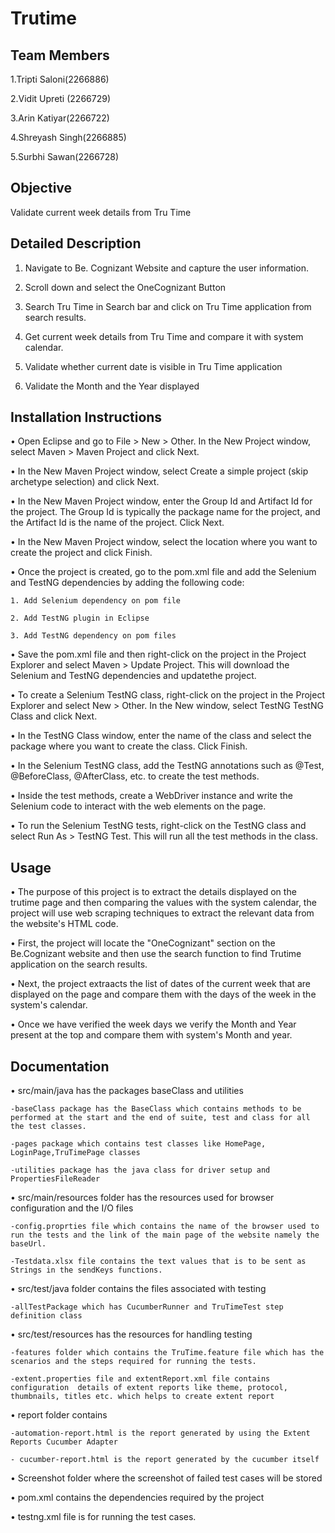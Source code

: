 
# Trutime


## Team Members

1.Tripti Saloni(2266886)

2.Vidit Upreti (2266729)

3.Arin Katiyar(2266722)

4.Shreyash Singh(2266885)

5.Surbhi Sawan(2266728)


## Objective

Validate current week details from Tru Time


## Detailed Description

1. Navigate to Be. Cognizant Website and capture the user information.

2. Scroll down and select the OneCognizant Button 

3. Search Tru Time in Search bar and click on Tru Time application from search results.

4. Get current week details from Tru Time and compare it with system calendar.

5. Validate whether current date is visible in Tru Time application

6. Validate the Month and the Year displayed 


##  Installation Instructions

• Open Eclipse and go to File > New > Other. In the New Project window, select Maven > Maven Project and click Next.

• In the New Maven Project window, select Create a simple project (skip archetype selection) and click Next.

• In the New Maven Project window, enter the Group Id and Artifact Id for the project. The Group Id is typically the package name for the project, and the Artifact Id is the name of the project. Click Next.

• In the New Maven Project window, select the location where you want to create the project and click Finish.

• Once the project is created, go to the pom.xml file and add the Selenium and TestNG dependencies by adding the following code:

    1. Add Selenium dependency on pom file

    2. Add TestNG plugin in Eclipse

    3. Add TestNG dependency on pom files

• Save the pom.xml file and then right-click on the project in the Project Explorer and select Maven > Update Project. This will download the Selenium and TestNG dependencies and updatethe project.

• To create a Selenium TestNG class, right-click on the project in the Project Explorer and select New > Other. In the New window, select TestNG TestNG Class and click Next.

• In the TestNG Class window, enter the name of the class and select the package where you want to create the class. Click Finish.

• In the Selenium TestNG class, add the TestNG annotations such as @Test, @BeforeClass, @AfterClass, etc. to create the test methods.

• Inside the test methods, create a WebDriver instance and write the Selenium code to interact with the web elements on the page.

• To run the Selenium TestNG tests, right-click on the TestNG class and select Run As > TestNG Test. This will run all the test methods in the class.

 
## Usage

• The purpose of this project is to extract the details displayed on the trutime page and then comparing the values with the system calendar, the project will use web scraping techniques to extract the relevant data from the website's HTML code.

• First, the project will locate the "OneCognizant" section on the Be.Cognizant website and then use the search function to find Trutime application on the search results.

• Next, the project extraacts the list of dates of the current week that are displayed on the page and compare them with the days of the week in the system's calendar.

• Once we have verified the week days we verify the Month and Year present at the top and compare them with system's Month and year.


## Documentation

• src/main/java has the packages baseClass and utilities

    -baseClass package has the BaseClass which contains methods to be performed at the start and the end of suite, test and class for all the test classes.
 
    -pages package which contains test classes like HomePage, LoginPage,TruTimePage classes

    -utilities package has the java class for driver setup and PropertiesFileReader

• src/main/resources folder has the resources used for browser configuration and the I/O files 

    -config.proprties file which contains the name of the browser used to run the tests and the link of the main page of the website namely the baseUrl.

    -Testdata.xlsx file contains the text values that is to be sent as Strings in the sendKeys functions.

• src/test/java folder contains the files associated with testing 

    -allTestPackage which has CucumberRunner and TruTimeTest step definition class 

• src/test/resources has the resources for handling testing
 
    -features folder which contains the TruTime.feature file which has the scenarios and the steps required for running the tests.

    -extent.properties file and extentReport.xml file contains configuration  details of extent reports like theme, protocol, thumbnails, titles etc. which helps to create extent report

• report folder contains

    -automation-report.html is the report generated by using the Extent Reports Cucumber Adapter

    - cucumber-report.html is the report generated by the cucumber itself

• Screenshot folder where the screenshot of failed test cases will be stored
 
• pom.xml contains the dependencies required by the project
 
• testng.xml file is for running the test cases.


